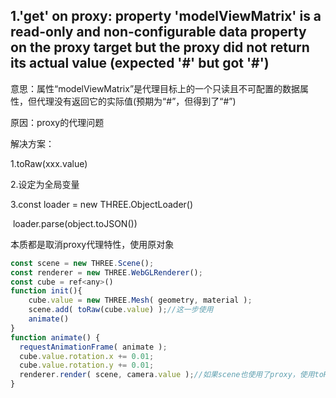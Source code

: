 ## 1.'get' on proxy: property 'modelViewMatrix' is a read-only and non-configurable data property on the proxy target but the proxy did not return its actual value (expected '#<Matrix4>' but got '#<Matrix4>')

意思：属性“modelViewMatrix”是代理目标上的一个只读且不可配置的数据属性，但代理没有返回它的实际值(预期为“#”，但得到了“#”)

原因：proxy的代理问题

解决方案：

1.toRaw(xxx.value)

2.设定为全局变量

3.const loader = new THREE.ObjectLoader()

​	loader.parse(object.toJSON())

本质都是取消proxy代理特性，使用原对象

```js
const scene = new THREE.Scene();
const renderer = new THREE.WebGLRenderer();
const cube = ref<any>()
function init(){
    cube.value = new THREE.Mesh( geometry, material );
  	scene.add( toRaw(cube.value) );//这一步使用
    animate()
}
function animate() {
  requestAnimationFrame( animate );
  cube.value.rotation.x += 0.01;
  cube.value.rotation.y += 0.01;
  renderer.render( scene, camera.value );//如果scene也使用了proxy，使用toRaw(scene),实际scene无需使用响应式
}
```

